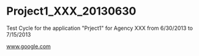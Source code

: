 Project1_XXX_20130630
=====================

Test Cycle for the application "Prject1" for Agency XXX from 6/30/2013 to 7/15/2013

www.google.com

